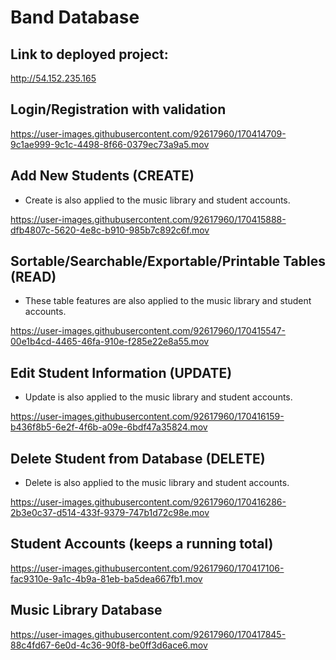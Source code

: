 # Band Database

## Link to deployed project:

http://54.152.235.165

## Login/Registration with validation

https://user-images.githubusercontent.com/92617960/170414709-9c1ae999-9c1c-4498-8f66-0379ec73a9a5.mov

## Add New Students (CREATE)
- Create is also applied to the music library and student accounts.

https://user-images.githubusercontent.com/92617960/170415888-dfb4807c-5620-4e8c-b910-985b7c892c6f.mov

## Sortable/Searchable/Exportable/Printable Tables (READ)
- These table features are also applied to the music library and student accounts.

https://user-images.githubusercontent.com/92617960/170415547-00e1b4cd-4465-46fa-910e-f285e22e8a55.mov

## Edit Student Information (UPDATE)
- Update is also applied to the music library and student accounts.

https://user-images.githubusercontent.com/92617960/170416159-b436f8b5-6e2f-4f6b-a09e-6bdf47a35824.mov

## Delete Student from Database (DELETE)
- Delete is also applied to the music library and student accounts.

https://user-images.githubusercontent.com/92617960/170416286-2b3e0c37-d514-433f-9379-747b1d72c98e.mov

## Student Accounts (keeps a running total)

https://user-images.githubusercontent.com/92617960/170417106-fac9310e-9a1c-4b9a-81eb-ba5dea667fb1.mov

## Music Library Database

https://user-images.githubusercontent.com/92617960/170417845-88c4fd67-6e0d-4c36-90f8-be0ff3d6ace6.mov
